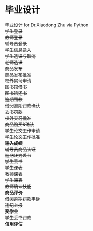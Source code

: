 # 毕业设计
毕业设计 for Dr.Xiaodong Zhu via Python  
~~学生登录  
教师登录  
辅导员登录  
学生信息录入  
学生选课与取消  
老师选课  
商品发布  
商品发布批准  
校外实习申请  
图书馆借书  
图书馆还书  
逾期罚款  
借阅逾期罚款确认  
丢书罚款  
校外实习批准  
商品购买&确认  
学生论文工作申请  
学生论文工作批准  
**输入成绩**  
辅导员商品认证  
逾期转为丢书  
学生丢书  
学生课表  
教师课表  
学生课表  
教师确认技能  
**商品评价**  
借阅逾期罚款申诉  
违纪上报   
**奖学金**  
学生丢书罚款~~  
**信用评估**  



